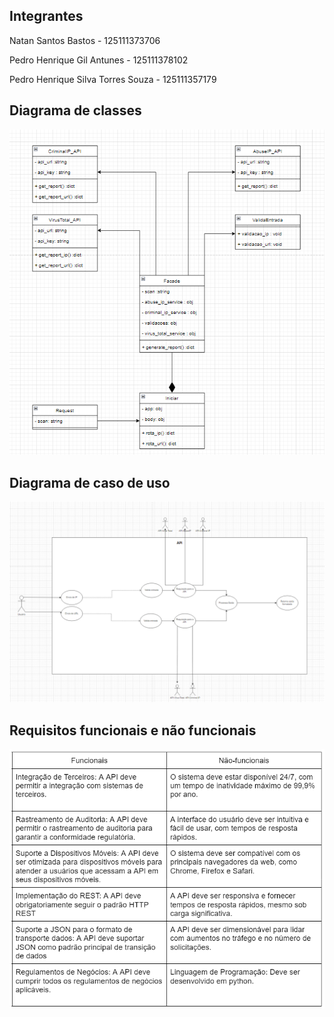 ## Integrantes
Natan Santos Bastos - 125111373706

Pedro Henrique Gil Antunes - 125111378102

Pedro Henrique Silva Torres Souza - 125111357179

## Diagrama de classes

<img src="diagrama_de_classes.png">

## Diagrama de caso de uso

<img src="Diagrama_de_caso_de_uso.png">

## Requisitos funcionais e não funcionais

<img src="funcionais_e_nao_funcionais.png">

